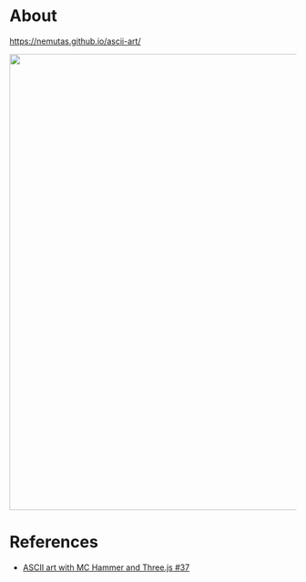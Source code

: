 # About

https://nemutas.github.io/ascii-art/

<img src='https://user-images.githubusercontent.com/46724121/212554145-67199561-731f-4e12-962c-c121e3cf8020.png' alt='' width='800' />

# References

- [ASCII art with MC Hammer and Three.js #37](https://www.youtube.com/watch?v=uO_r3wDfAWo)
